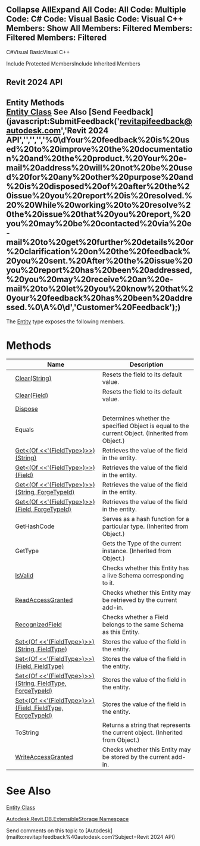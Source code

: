 ﻿

Collapse AllExpand All Code: All Code: Multiple Code: C# Code: Visual Basic Code: Visual C++  Members: Show All Members: Filtered Members: Filtered Members: Filtered   
---  
  
C#Visual BasicVisual C++

Include Protected MembersInclude Inherited Members

Revit 2024 API  
---  
Entity Methods  
[Entity Class](cf17f0e8-33bd-ef95-bf4b-e6298406f29b.md) See Also [Send Feedback](javascript:SubmitFeedback\('revitapifeedback@autodesk.com','Revit 2024 API','','','','%0\\dYour%20feedback%20is%20used%20to%20improve%20the%20documentation%20and%20the%20product.%20Your%20e-mail%20address%20will%20not%20be%20used%20for%20any%20other%20purpose%20and%20is%20disposed%20of%20after%20the%20issue%20you%20report%20is%20resolved.%20%20While%20working%20to%20resolve%20the%20issue%20that%20you%20report,%20you%20may%20be%20contacted%20via%20e-mail%20to%20get%20further%20details%20or%20clarification%20on%20the%20feedback%20you%20sent.%20After%20the%20issue%20you%20report%20has%20been%20addressed,%20you%20may%20receive%20an%20e-mail%20to%20let%20you%20know%20that%20your%20feedback%20has%20been%20addressed.%0\\A%0\\d','Customer%20Feedback'\);)  
---  
  
The [Entity](cf17f0e8-33bd-ef95-bf4b-e6298406f29b.md) type exposes the following members.

# Methods

|  | Name | Description |
| --- | --- | --- |
|  | [Clear(String)](c88bab39-03cd-35e1-fc61-d2be7f365a97.md) | Resets the field to its default value. |
|  | [Clear(Field)](3845e78b-0c8b-4f81-11fb-5f970891c435.md) | Resets the field to its default value. |
|  | [Dispose](6bc9f086-909b-29e4-d767-816d63b79521.md) |  |
|  | Equals | Determines whether the specified Object is equal to the current Object. (Inherited from Object.) |
|  | [Get<(Of <<'(FieldType>)>>)(String)](335c9ebe-8d73-f9e7-631c-7a026972f364.md) | Retrieves the value of the field in the entity. |
|  | [Get<(Of <<'(FieldType>)>>)(Field)](3813febc-1c0b-fcae-e4fd-dbbdc3420b75.md) | Retrieves the value of the field in the entity. |
|  | [Get<(Of <<'(FieldType>)>>)(String, ForgeTypeId)](e5aeaf12-d59f-49be-2da8-08ba044e1517.md) | Retrieves the value of the field in the entity. |
|  | [Get<(Of <<'(FieldType>)>>)(Field, ForgeTypeId)](0bef4bf0-1b80-9e4b-d3ab-73df3bb952d4.md) | Retrieves the value of the field in the entity. |
|  | GetHashCode | Serves as a hash function for a particular type.  (Inherited from Object.) |
|  | GetType | Gets the Type of the current instance. (Inherited from Object.) |
|  | [IsValid](80267c39-5a68-d120-425a-835efbeb9b61.md) | Checks whether this Entity has a live Schema corresponding to it. |
|  | [ReadAccessGranted](48da6574-2d80-d7da-b05d-9743a71e93c6.md) | Checks whether this Entity may be retrieved by the current add-in. |
|  | [RecognizedField](4ba0ba57-2a35-a5e7-ec21-57af6808da73.md) | Checks whether a Field belongs to the same Schema as this Entity. |
|  | [Set<(Of <<'(FieldType>)>>)(String, FieldType)](2e527edb-f6cf-0d06-49b9-b3d94075fec5.md) | Stores the value of the field in the entity. |
|  | [Set<(Of <<'(FieldType>)>>)(Field, FieldType)](fef836d9-61bf-4acb-cdeb-7f03d7f23a51.md) | Stores the value of the field in the entity. |
|  | [Set<(Of <<'(FieldType>)>>)(String, FieldType, ForgeTypeId)](e891846a-3d9b-5396-b81a-33ed1f46ada4.md) | Stores the value of the field in the entity. |
|  | [Set<(Of <<'(FieldType>)>>)(Field, FieldType, ForgeTypeId)](19ac9b7f-6260-afa1-1495-a42043426e72.md) | Stores the value of the field in the entity. |
|  | ToString | Returns a string that represents the current object. (Inherited from Object.) |
|  | [WriteAccessGranted](c2fb6fe9-83e5-87a7-58a9-57dce4962fba.md) | Checks whether this Entity may be stored by the current add-in. |
  
# See Also

[Entity Class](cf17f0e8-33bd-ef95-bf4b-e6298406f29b.md)

[Autodesk.Revit.DB.ExtensibleStorage Namespace](79486a74-376c-9555-c873-45d5a750f051.md)

Send comments on this topic to [Autodesk](mailto:revitapifeedback%40autodesk.com?Subject=Revit 2024 API)